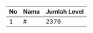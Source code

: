 | No | Nama            | Jumlah Level |
|----|-----------------|--------------|
| 1  | #    |    2376        |
